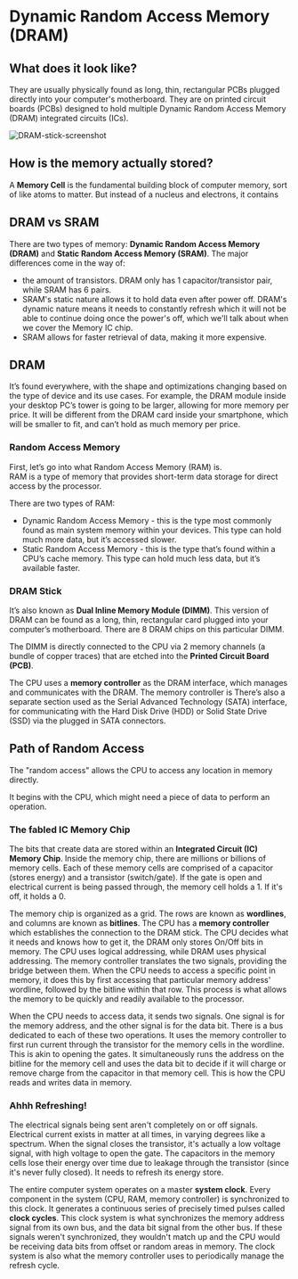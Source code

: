 # Dynamic Random Access Memory (DRAM)

## What does it look like?
They are usually physically found as long, thin, rectangular PCBs plugged directly into your computer's motherboard. They are on printed circuit boards (PCBs) designed to hold multiple Dynamic Random Access Memory (DRAM) integrated circuits (ICs). 

![DRAM-stick-screenshot](../images/RAM/DRAM-stick.png)

## How is the memory actually stored?
A **Memory Cell** is the fundamental building block of computer memory, sort of like atoms to matter. But instead of a nucleus and electrons, it contains 


## DRAM vs SRAM
There are two types of memory: **Dynamic Random Access Memory (DRAM)** and **Static Random Access Memory (SRAM)**.
The major differences come in the way of: 
* the amount of transistors. DRAM only has 1 capacitor/transistor pair, while SRAM has 6 pairs. 
* SRAM's static nature allows it to hold data even after power off. DRAM's dynamic nature means it needs to constantly refresh which it will not be able to continue doing once the power's off, which we'll talk about when we cover the Memory IC chip. 
* SRAM allows for faster retrieval of data, making it more expensive. 


## DRAM
It’s found everywhere, with the shape and optimizations changing based on the type of device and its use cases. For example, the DRAM module inside your desktop PC’s tower is going to be larger, allowing for more memory per price. It will be different from the DRAM card inside your smartphone, which will be smaller to fit, and can’t hold as much memory per price.

### Random Access Memory
First, let’s go into what Random Access Memory (RAM) is.<br>
RAM is a type of memory that provides short-term data storage for direct access by the processor.

There are two types of RAM: 
* Dynamic Random Access Memory  -  this is the type most commonly found as main system memory within your devices. This type can hold much more data, but it’s accessed slower.
* Static Random Access Memory  -  this is the type that’s found within a CPU’s cache memory. This type can hold much less data, but it’s available faster.


### DRAM Stick
It’s also known as **Dual Inline Memory Module (DIMM)**. This version of DRAM can be found as a long, thin, rectangular card plugged into your computer’s motherboard. There are 8 DRAM chips on this particular DIMM. 

The DIMM is directly connected to the CPU via 2 memory channels (a bundle of copper traces) that are etched into the **Printed Circuit Board (PCB)**. 

The CPU uses a **memory controller** as the DRAM interface, which manages and communicates with the DRAM. The memory controller is  There’s also a separate section used as the Serial Advanced Technology  (SATA) interface, for communicating with the Hard Disk Drive (HDD) or Solid State Drive (SSD) via the plugged in SATA connectors. 


## Path of Random Access
The "random access" allows the CPU to access any location in memory directly.

It begins with the CPU, which might need a piece of data to perform an operation. 

### The fabled IC Memory Chip
The bits that create data are stored within an **Integrated Circuit (IC) Memory Chip**. Inside the memory chip, there are millions or billions of memory cells. Each of these memory cells are comprised of a capacitor (stores energy) and a transistor (switch/gate). If the gate is open and electrical current is being passed through, the memory cell holds a 1. If it's off, it holds a 0.

The memory chip is organized as a grid. The rows are known as **wordlines**, and columns are known as **bitlines**. The CPU has a **memory controller** which establishes the connection to the DRAM stick. The CPU decides what it needs and knows how to get it, the DRAM only stores On/Off bits in memory. The CPU uses logical addressing, while DRAM uses physical addressing. The memory controller translates the two signals, providing the bridge between them. When the CPU needs to access a specific point in memory, it does this by first accessing that particular memory address' wordline, followed by the bitline within that row. This process is what allows the memory to be quickly and readily available to the processor.

When the CPU needs to access data, it sends two signals. One signal is for the memory address, and the other signal is for the data bit. There is a bus dedicated to each of these two operations. It uses the memory controller to first run current through the  transistor for the memory cells in the wordline. This is akin to opening the gates. It simultaneously runs the address on the bitline for the memory cell and uses the data bit to decide if it will charge or remove charge from the capacitor in that memory cell. This is how the CPU reads and writes data in memory.


### Ahhh Refreshing!
The electrical signals being sent aren't completely on or off signals. Electrical current exists in matter at all times, in varying degrees like a spectrum. When the signal closes the transistor, it's actually a low voltage signal, with high voltage to open the gate. 
The capacitors in the memory cells lose their energy over time due to leakage through the transistor (since it's never fully closed). It needs to refresh its energy store.

The entire computer system operates on a master **system clock**. Every component in the system (CPU, RAM, memory controller) is synchronized to this clock. It generates a continuous series of precisely timed pulses called **clock cycles**. This clock system is what synchronizes the memory address signal from its own bus, and the data bit signal from the other bus. If these signals weren't synchronized, they wouldn't match up and the CPU would be receiving data bits from offset or random areas in memory. The clock system is also what the memory controller uses to periodically manage the refresh cycle. 

